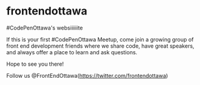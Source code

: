 # frontendottawa
#CodePenOttawa's websiiiiiite


If this is your first #CodePenOttawa Meetup, come join a growing group of front end development friends where we share code, have great speakers, and always offer a place to learn and ask questions.

Hope to see you there!

Follow us @FrontEndOttawa(https://twitter.com/frontendottawa)
